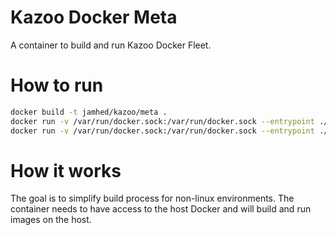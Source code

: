 Kazoo Docker Meta
=================

A container to build and run Kazoo Docker Fleet.

How to run
==========

```sh
docker build -t jamhed/kazoo/meta .
docker run -v /var/run/docker.sock:/var/run/docker.sock --entrypoint ./build.sh -ti kazoo/meta
docker run -v /var/run/docker.sock:/var/run/docker.sock --entrypoint ./run.sh -ti kazoo/meta
```

How it works
============

The goal is to simplify build process for non-linux environments. The container needs to have access
to the host Docker and will build and run images on the host.
